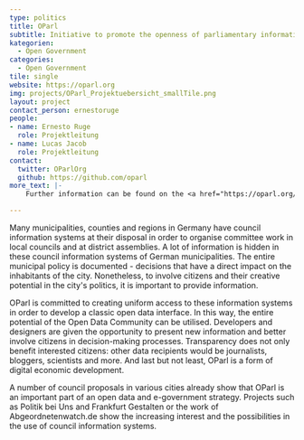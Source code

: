 ```yaml
---
type: politics
title: OParl
subtitle: Initiative to promote the openness of parliamentary information systems
kategorien:
  - Open Government
categories:
  - Open Government
tile: single
website: https://oparl.org
img: projects/OParl_Projektuebersicht_smallTile.png
layout: project
contact_person: ernestoruge
people:
- name: Ernesto Ruge
  role: Projektleitung
- name: Lucas Jacob
  role: Projektleitung
contact:
  twitter: OParlOrg
  github: https://github.com/oparl
more_text: |-
    Further information can be found on the <a href="https://oparl.org/">website</a> of OParl.

---
```


Many municipalities, counties and regions in Germany have council information systems at their disposal in order to organise committee work in local councils and at district assemblies. A lot of information is hidden in these council information systems of German municipalities. The entire municipal policy is documented - decisions that have a direct impact on the inhabitants of the city. Nonetheless, to involve citizens and their creative potential in the city's politics, it is important to provide information.

OParl is committed to creating uniform access to these information systems in order to develop a classic open data interface. In this way, the entire potential of the Open Data Community can be utilised. Developers and designers are given the opportunity to present new information and better involve citizens in decision-making processes. Transparency does not only benefit interested citizens: other data recipients would be journalists, bloggers, scientists and more. And last but not least, OParl is a form of digital economic development.

A number of council proposals in various cities already show that OParl is an important part of an open data and e-government strategy. Projects such as Politik bei Uns and Frankfurt Gestalten or the work of Abgeordnetenwatch.de show the increasing interest and the possibilities in the use of council information systems.
